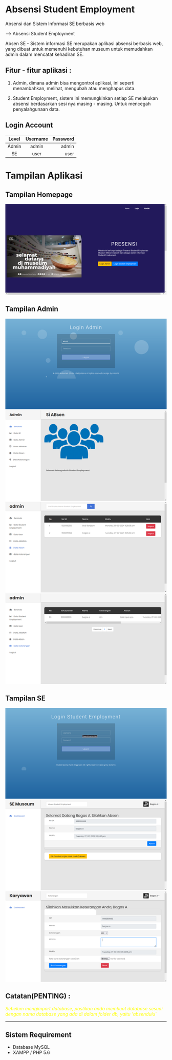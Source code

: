 # Absensi Student Employment

Absensi dan Sistem Informasi SE berbasis web

--> Absensi Student Employment

Absen SE - Sistem informasi SE merupakan aplikasi absensi berbasis web, yang dibuat untuk memenuhi kebutuhan museum untuk memudahkan admin dalam mencatat kehadiran SE.

## Fitur - fitur aplikasi :
1. Admin, dimana admin bisa mengontrol aplikasi, ini seperti menambahkan, melihat, mengubah atau menghapus data.

2. Student Employment, sistem ini memungkinkan setiap SE melakukan absensi berdasarkan sesi nya masing - masing. Untuk mencegah penyalahgunaan data.

## Login Account
|   Level   | Username  | Password   |
|:---------:|:---------:|-----------:|
| Admin     | admin     | admin   |
| SE         | user     | user   |


# Tampilan Aplikasi
## Tampilan Homepage
![ss](asset/depan.png)
## Tampilan Admin
![ss](asset/loginadmin.png)
![ss](asset/beranda1.png)
![ss](asset/beranda2.png)
![ss](asset/beranda3.png)

## Tampilan SE
![ss](asset/user.png)
![ss](asset/user2.png)
![ss](asset/user3.png)


## Catatan(PENTING) :
<i style="color: yellow;">Sebelum mengimport database, pastikan anda membuat database sesuai dengan nama database yang ada di dalam folder db, yaitu 'absendulu'</i>

---

## Sistem Requirement
- Database MySQL
- XAMPP / PHP 5.6

